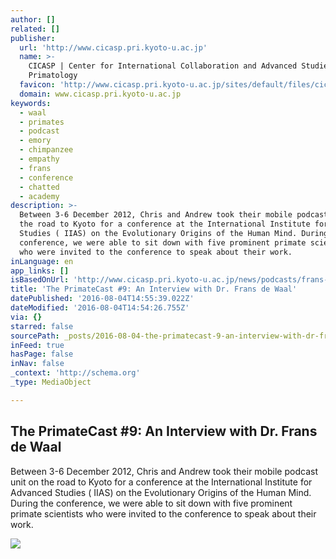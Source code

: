 ```yaml
---
author: []
related: []
publisher:
  url: 'http://www.cicasp.pri.kyoto-u.ac.jp'
  name: >-
    CICASP | Center for International Collaboration and Advanced Studies in
    Primatology
  favicon: 'http://www.cicasp.pri.kyoto-u.ac.jp/sites/default/files/cicasp_favicon.ico'
  domain: www.cicasp.pri.kyoto-u.ac.jp
keywords:
  - waal
  - primates
  - podcast
  - emory
  - chimpanzee
  - empathy
  - frans
  - conference
  - chatted
  - academy
description: >-
  Between 3-6 December 2012, Chris and Andrew took their mobile podcast unit on
  the road to Kyoto for a conference at the International Institute for Advanced
  Studies ( IIAS) on the Evolutionary Origins of the Human Mind. During the
  conference, we were able to sit down with five prominent primate scientists
  who were invited to the conference to speak about their work.
inLanguage: en
app_links: []
isBasedOnUrl: 'http://www.cicasp.pri.kyoto-u.ac.jp/news/podcasts/frans-de-waal'
title: 'The PrimateCast #9: An Interview with Dr. Frans de Waal'
datePublished: '2016-08-04T14:55:39.022Z'
dateModified: '2016-08-04T14:54:26.755Z'
via: {}
starred: false
sourcePath: _posts/2016-08-04-the-primatecast-9-an-interview-with-dr-frans-de-waal.md
inFeed: true
hasPage: false
inNav: false
_context: 'http://schema.org'
_type: MediaObject

---
```

<article style=""><h1>The PrimateCast #9: An Interview with Dr. Frans de Waal</h1><p>Between 3-6 December 2012, Chris and Andrew took their mobile podcast unit on the road to Kyoto for a conference at the International Institute for Advanced Studies ( IIAS) on the Evolutionary Origins of the Human Mind. During the conference, we were able to sit down with five prominent primate scientists who were invited to the conference to speak about their work.</p><img src="http://www.cicasp.pri.kyoto-u.ac.jp/sites/default/files/news/de_waal_podcast_image.jpg" /></article>